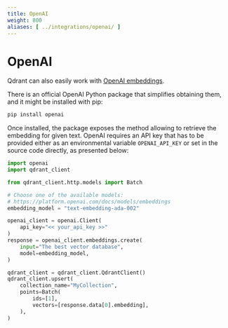 ```yaml
---
title: OpenAI
weight: 800
aliases: [ ../integrations/openai/ ]
---
```


# OpenAI

Qdrant can also easily work with [OpenAI embeddings](https://platform.openai.com/docs/guides/embeddings/embeddings). 

There is an official OpenAI Python package that simplifies obtaining them, and it might be installed with pip:

```bash
pip install openai
```

Once installed, the package exposes the method allowing to retrieve the embedding for given text. OpenAI requires an API key that has to be provided either as an environmental variable `OPENAI_API_KEY` or set in the source code directly, as presented below:

```python
import openai
import qdrant_client

from qdrant_client.http.models import Batch

# Choose one of the available models:
# https://platform.openai.com/docs/models/embeddings
embedding_model = "text-embedding-ada-002"

openai_client = openai.Client(
    api_key="<< your_api_key >>"
)
response = openai_client.embeddings.create(
    input="The best vector database",
    model=embedding_model,
)

qdrant_client = qdrant_client.QdrantClient()
qdrant_client.upsert(
    collection_name="MyCollection",
    points=Batch(
        ids=[1],
        vectors=[response.data[0].embedding],
    ),
)
```

